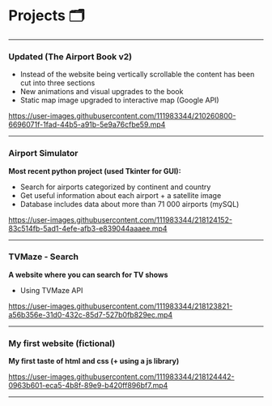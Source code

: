 # Projects 🗂

----------------------------------------------------------------------------------------------------------------------------------------------------------

### Updated (The Airport Book v2)

- Instead of the website being vertically scrollable the content has been cut into three sections
- New animations and visual upgrades to the book
- Static map image upgraded to interactive map (Google API)

https://user-images.githubusercontent.com/111983344/210260800-6696071f-1fad-44b5-a91b-5e9a76cfbe59.mp4

----------------------------------------------------------------------------------------------------------------------------------------------------------

### Airport Simulator

**Most recent python project (used Tkinter for GUI):**
- Search for airports categorized by continent and country
- Get useful information about each airport + a satellite image
- Database includes data about more than 71 000 airports (mySQL)

https://user-images.githubusercontent.com/111983344/218124152-83c514fb-5ad1-4efe-afb3-e839044aaaee.mp4

----------------------------------------------------------------------------------------------------------------------------------------------------------

### TVMaze - Search

**A website where you can search for TV shows**
- Using TVMaze API

https://user-images.githubusercontent.com/111983344/218123821-a56b356e-31d0-432c-85d7-527b0fb829ec.mp4

----------------------------------------------------------------------------------------------------------------------------------------------------------

### My first website (fictional)

**My first taste of html and css (+ using a js library)**

https://user-images.githubusercontent.com/111983344/218124442-0963b601-eca5-4b8f-89e9-b420ff896bf7.mp4

----------------------------------------------------------------------------------------------------------------------------------------------------------
